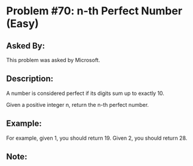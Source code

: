 # Problem #70: n-th Perfect Number (Easy)

## Asked By:

This problem was asked by Microsoft.

## Description:
 
A number is considered perfect if its digits sum up to exactly 10.

Given a positive integer n, return the n-th perfect number.

## Example:

For example, given 1, you should return 19. Given 2, you should return 28.

## Note:
